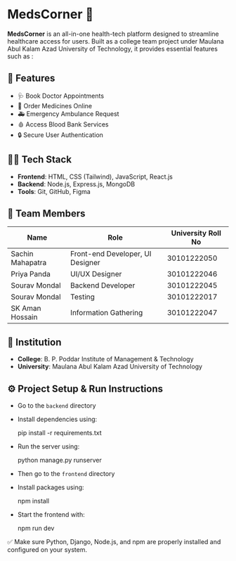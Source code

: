 # MedsCorner 🏥

**MedsCorner** is an all-in-one health-tech platform designed to streamline healthcare access for users. Built as a college team project under Maulana Abul Kalam Azad University of Technology, it provides essential features such as :

## 🚀 Features

- 🩺 Book Doctor Appointments
- 💊 Order Medicines Online
- 🚑 Emergency Ambulance Request
- 🩸 Access Blood Bank Services
- 🔒 Secure User Authentication

## 👨‍💻 Tech Stack

- **Frontend**: HTML, CSS (Tailwind), JavaScript, React.js
- **Backend**: Node.js, Express.js, MongoDB
- **Tools**: Git, GitHub, Figma

## 👥 Team Members

| Name               | Role                    | University Roll No |
|--------------------|-------------------------|---------------------|
| Sachin Mahapatra   | Front-end Developer, UI Designer | 30101222050 |
| Priya Panda        | UI/UX Designer          | 30101222046 |
| Sourav Mondal      | Backend Developer       | 30101222045 |
| Sourav Mondal      | Testing     | 30101222017 |
| SK Aman Hossain    | Information Gathering         | 30101222047 |

## 🏫 Institution

- **College**: B. P. Poddar Institute of Management & Technology  
- **University**: Maulana Abul Kalam Azad University of Technology

## ⚙️ Project Setup & Run Instructions

- Go to the `backend` directory  
- Install dependencies using:

  pip install -r requirements.txt

- Run the server using:

  python manage.py runserver

- Then go to the `frontend` directory  
- Install packages using:

  npm install

- Start the frontend with:

  npm run dev

✅ Make sure Python, Django, Node.js, and npm are properly installed and configured on your system.
